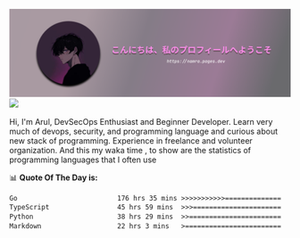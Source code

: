 ![banner](.github/profile-markdown.png)
<img src="https://user-images.githubusercontent.com/73097560/115834477-dbab4500-a447-11eb-908a-139a6edaec5c.gif"></p>

Hi, I'm Arul, DevSecOps Enthusiast and Beginner Developer. Learn very much of devops, security, and programming language and curious about new stack of programming. Experience in freelance and volunteer organization. And this my waka time , to show are the statistics of programming languages that I often use

📊 **Quote Of The Day is:**
<!--START_SECTION:waka-->

```txt
Go                         176 hrs 35 mins >>>>>>>>>>>==============   44.03 %
TypeScript                 45 hrs 59 mins  >>>======================   11.47 %
Python                     38 hrs 29 mins  >>=======================   09.60 %
Markdown                   22 hrs 3 mins   >========================   05.50 %
```

<!--END_SECTION:waka-->
